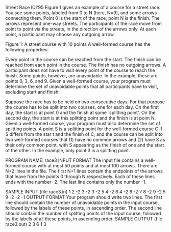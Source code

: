 Street Race
IOI'95
Figure 1 gives an example of a course for a street race. You see some points, labeled from 0 to N (here, N=9), and some arrows connecting them. Point 0 is the start of the race; point N is the finish. The arrows represent one-way streets. The participants of the race move from point to point via the streets, in the direction of the arrows only. At each point, a participant may choose any outgoing arrow.


Figure 1: A street course with 10 points
A well-formed course has the following properties:

Every point in the course can be reached from the start.
The finish can be reached from each point in the course.
The finish has no outgoing arrows.
A participant does not have to visit every point of the course to reach the finish. Some points, however, are unavoidable. In the example, these are points 0, 3, 6, and 9. Given a well-formed course, your program must determine the set of unavoidable points that all participants have to visit, excluding start and finish.

Suppose the race has to be held on two consecutive days. For that purpose the course has to be split into two courses, one for each day. On the first day, the start is at point 0 and the finish at some `splitting point'. On the second day, the start is at this splitting point and the finish is at point N. Given a well-formed course, your program must also determine the set of splitting points. A point S is a splitting point for the well-formed course C if S differs from the star t and the finish of C, and the course can be split into two well-formed courses that (1) have no common arrows and (2) have S as their only common point, with S appearing as the finish of one and the start of the other. In the example, only point 3 is a splitting point.

PROGRAM NAME: race3
INPUT FORMAT
The input file contains a well-formed course with at most 50 points and at most 100 arrows. There are N+2 lines in the file. The first N+1 lines contain the endpoints of the arrows that leave from the points 0 through N respectively. Each of these lines ends with the number -2. The last line contains only the number -1.

SAMPLE INPUT (file race3.in)
1 2 -2
3 -2
3 -2
5 4 -2
6 4 -2
6 -2
7 8 -2
9 -2
5 9 -2
-2
-1
OUTPUT FORMAT
Your program should write two lines. The first line should contain the number of unavoidable points in the input course, followed by the labels of these points, in ascending order. The second line should contain the number of splitting points of the input course, followed by the labels of all these points, in ascending order.
SAMPLE OUTPUT (file race3.out)
2 3 6
1 3